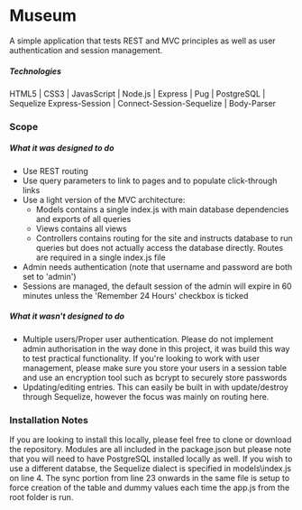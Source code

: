 # Museum
A simple application that tests REST and MVC principles as well as user authentication and session management.

##### Technologies
HTML5 | CSS3 | JavasScript | Node.js | Express | Pug | PostgreSQL | Sequelize
Express-Session | Connect-Session-Sequelize | Body-Parser

### Scope
##### What it was designed to do
+ Use REST routing
+ Use query parameters to link to pages and to populate click-through links
+ Use a light version of the MVC architecture:
    * Models contains a single index.js with main database dependencies and exports of all queries
    * Views contains all views
    * Controllers contains routing for the site and instructs database to run queries but does not actually access the database directly. Routes are required in a single index.js file
+ Admin needs authentication (note that username and password are both set to 'admin')
+ Sessions are managed, the default session of the admin will expire in 60 minutes unless the 'Remember 24 Hours' checkbox is ticked

##### What it wasn't designed to do
- Multiple users/Proper user authentication. Please do not implement admin authorisation in the way done in this project, it was build this way to test practical functionality. If you're looking to work with user management, please make sure you store your users in a session table and use an encryption tool such as bcrypt to securely store passwords
- Updating/editing entries. This can easily be built in with update/destroy through Sequelize, however the focus was mainly on routing here.

### Installation Notes
If you are looking to install this locally, please feel free to clone or download the repository. Modules are all included in the package.json but please note that you will need to have PostgreSQL installed locally as well. If you wish to use a different databse, the Sequelize dialect is specified in models\index.js on line 4. The sync portion from line 23 onwards in the same file is setup to force creation of the table and dummy values each time the app.js from the root folder is run.

